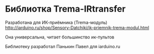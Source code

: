 # Библиотка Trema-IRtransfer

Разработана для ИК-приёмника (Trema-модуль) http://iarduino.ru/shop/Sensory-Datchiki/ik-priemnik-trema-modul.html

Она универсальна, читает большинство ик-пультов



Библиотеку разработал Панькин Павел для iarduino.ru 
